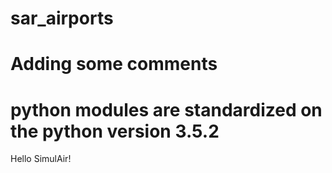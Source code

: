 # sar_airports
# Adding some comments
# python modules are standardized on the python version 3.5.2
Hello SimulAir!
